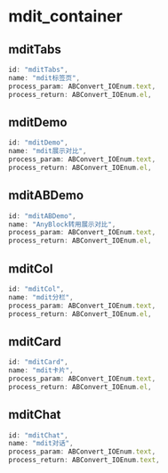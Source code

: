# mdit_container

## mditTabs

```js
id: "mditTabs",
name: "mdit标签页",
process_param: ABConvert_IOEnum.text,
process_return: ABConvert_IOEnum.el,
```

## mditDemo

```js
id: "mditDemo",
name: "mdit展示对比",
process_param: ABConvert_IOEnum.text,
process_return: ABConvert_IOEnum.el,
```

## mditABDemo

```js
id: "mditABDemo",
name: "AnyBlock转用展示对比",
process_param: ABConvert_IOEnum.text,
process_return: ABConvert_IOEnum.el,
```

## mditCol

```js
id: "mditCol",
name: "mdit分栏",
process_param: ABConvert_IOEnum.text,
process_return: ABConvert_IOEnum.el,
```

## mditCard

```js
id: "mditCard",
name: "mdit卡片",
process_param: ABConvert_IOEnum.text,
process_return: ABConvert_IOEnum.el,
```

## mditChat

```js
id: "mditChat",
name: "mdit对话",
process_param: ABConvert_IOEnum.text,
process_return: ABConvert_IOEnum.text,
```
